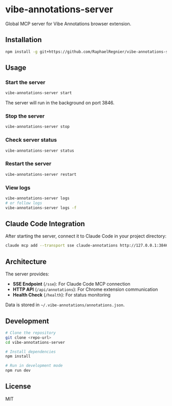 # vibe-annotations-server

Global MCP server for Vibe Annotations browser extension.

## Installation

```bash
npm install -g git+https://github.com/RaphaelRegnier/vibe-annotations-server.git
```

## Usage

### Start the server

```bash
vibe-annotations-server start
```

The server will run in the background on port 3846.

### Stop the server

```bash
vibe-annotations-server stop
```

### Check server status

```bash
vibe-annotations-server status
```

### Restart the server

```bash
vibe-annotations-server restart
```

### View logs

```bash
vibe-annotations-server logs
# or follow logs
vibe-annotations-server logs -f
```

## Claude Code Integration

After starting the server, connect it to Claude Code in your project directory:

```bash
claude mcp add --transport sse claude-annotations http://127.0.0.1:3846/sse
```

## Architecture

The server provides:
- **SSE Endpoint** (`/sse`): For Claude Code MCP connection
- **HTTP API** (`/api/annotations`): For Chrome extension communication
- **Health Check** (`/health`): For status monitoring

Data is stored in `~/.vibe-annotations/annotations.json`.

## Development

```bash
# Clone the repository
git clone <repo-url>
cd vibe-annotations-server

# Install dependencies
npm install

# Run in development mode
npm run dev
```

## License

MIT